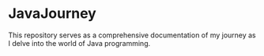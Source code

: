 # JavaJourney
This repository serves as a comprehensive documentation of my journey as I delve into the world of Java programming.
